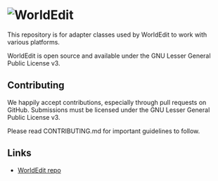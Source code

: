 ![WorldEdit](http://static.sk89q.com/readme/worldedit.png)
=========

This repository is for adapter classes used by WorldEdit to work with
various platforms.

WorldEdit is open source and available under the GNU Lesser General Public
License v3.

Contributing
------------

We happily accept contributions, especially through pull requests on GitHub.
Submissions must be licensed under the GNU Lesser General Public License v3.

Please read CONTRIBUTING.md for important guidelines to follow.

Links
-----

* [WorldEdit repo](https://github.com/sk89q/worldedit)